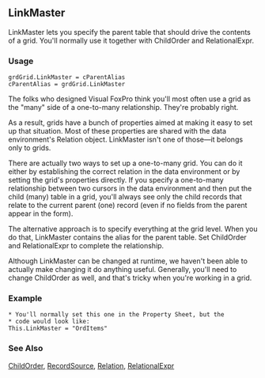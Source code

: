 ## LinkMaster

LinkMaster lets you specify the parent table that should drive the contents of a grid. You'll normally use it together with ChildOrder and RelationalExpr.

### Usage

```foxpro
grdGrid.LinkMaster = cParentAlias
cParentAlias = grdGrid.LinkMaster
```

The folks who designed Visual FoxPro think you'll most often use a grid as the "many" side of a one-to-many relationship. They're probably right.

As a result, grids have a bunch of properties aimed at making it easy to set up that situation. Most of these properties are shared with the data environment's Relation object. LinkMaster isn't one of those&mdash;it belongs only to grids.

There are actually two ways to set up a one-to-many grid. You can do it either by establishing the correct relation in the data environment or by setting the grid's properties directly. If you specify a one-to-many relationship between two cursors in the data environment and then put the child (many) table in a grid, you'll always see only the child records that relate to the current parent (one) record (even if no fields from the parent appear in the form). 

The alternative approach is to specify everything at the grid level. When you do that, LinkMaster contains the alias for the parent table. Set ChildOrder and RelationalExpr to complete the relationship.

Although LinkMaster can be changed at runtime, we haven't been able to actually make changing it do anything useful. Generally, you'll need to change ChildOrder as well, and that's tricky when you're working in a grid.

### Example

```foxpro
* You'll normally set this one in the Property Sheet, but the
* code would look like:
This.LinkMaster = "OrdItems"
```
### See Also

[ChildOrder](s4g435.md), [RecordSource](s4g530.md), [Relation](s4g591.md), [RelationalExpr](s4g435.md)